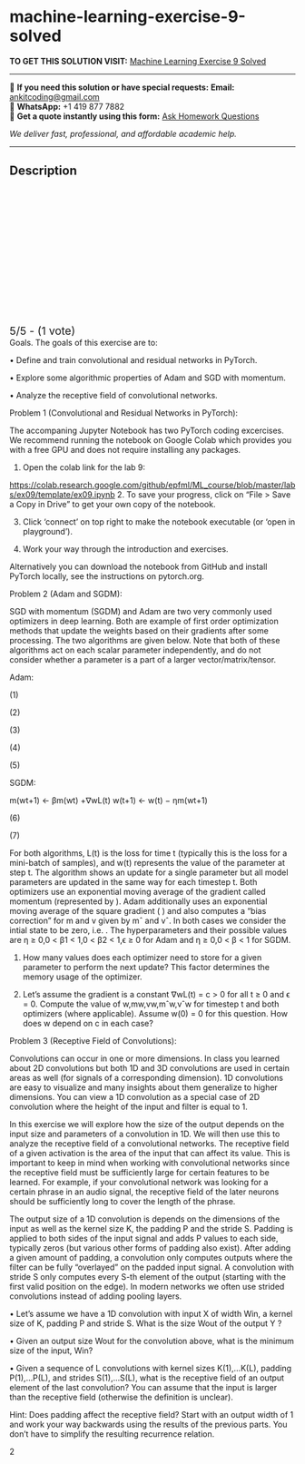 # machine-learning-exercise-9-solved
**TO GET THIS SOLUTION VISIT:** [Machine Learning Exercise 9 Solved](https://www.ankitcodinghub.com/product/machine-learning-labs-solved-6/)


---

📩 **If you need this solution or have special requests:** **Email:** ankitcoding@gmail.com  
📱 **WhatsApp:** +1 419 877 7882  
📄 **Get a quote instantly using this form:** [Ask Homework Questions](https://www.ankitcodinghub.com/services/ask-homework-questions/)

*We deliver fast, professional, and affordable academic help.*

---

<h2>Description</h2>



<div class="kk-star-ratings kksr-auto kksr-align-center kksr-valign-top" data-payload="{&quot;align&quot;:&quot;center&quot;,&quot;id&quot;:&quot;110203&quot;,&quot;slug&quot;:&quot;default&quot;,&quot;valign&quot;:&quot;top&quot;,&quot;ignore&quot;:&quot;&quot;,&quot;reference&quot;:&quot;auto&quot;,&quot;class&quot;:&quot;&quot;,&quot;count&quot;:&quot;1&quot;,&quot;legendonly&quot;:&quot;&quot;,&quot;readonly&quot;:&quot;&quot;,&quot;score&quot;:&quot;5&quot;,&quot;starsonly&quot;:&quot;&quot;,&quot;best&quot;:&quot;5&quot;,&quot;gap&quot;:&quot;4&quot;,&quot;greet&quot;:&quot;Rate this product&quot;,&quot;legend&quot;:&quot;5\/5 - (1 vote)&quot;,&quot;size&quot;:&quot;24&quot;,&quot;title&quot;:&quot;Machine Learning  Exercise 9 Solved&quot;,&quot;width&quot;:&quot;138&quot;,&quot;_legend&quot;:&quot;{score}\/{best} - ({count} {votes})&quot;,&quot;font_factor&quot;:&quot;1.25&quot;}">

<div class="kksr-stars">

<div class="kksr-stars-inactive">
            <div class="kksr-star" data-star="1" style="padding-right: 4px">


<div class="kksr-icon" style="width: 24px; height: 24px;"></div>
        </div>
            <div class="kksr-star" data-star="2" style="padding-right: 4px">


<div class="kksr-icon" style="width: 24px; height: 24px;"></div>
        </div>
            <div class="kksr-star" data-star="3" style="padding-right: 4px">


<div class="kksr-icon" style="width: 24px; height: 24px;"></div>
        </div>
            <div class="kksr-star" data-star="4" style="padding-right: 4px">


<div class="kksr-icon" style="width: 24px; height: 24px;"></div>
        </div>
            <div class="kksr-star" data-star="5" style="padding-right: 4px">


<div class="kksr-icon" style="width: 24px; height: 24px;"></div>
        </div>
    </div>

<div class="kksr-stars-active" style="width: 138px;">
            <div class="kksr-star" style="padding-right: 4px">


<div class="kksr-icon" style="width: 24px; height: 24px;"></div>
        </div>
            <div class="kksr-star" style="padding-right: 4px">


<div class="kksr-icon" style="width: 24px; height: 24px;"></div>
        </div>
            <div class="kksr-star" style="padding-right: 4px">


<div class="kksr-icon" style="width: 24px; height: 24px;"></div>
        </div>
            <div class="kksr-star" style="padding-right: 4px">


<div class="kksr-icon" style="width: 24px; height: 24px;"></div>
        </div>
            <div class="kksr-star" style="padding-right: 4px">


<div class="kksr-icon" style="width: 24px; height: 24px;"></div>
        </div>
    </div>
</div>


<div class="kksr-legend" style="font-size: 19.2px;">
            5/5 - (1 vote)    </div>
    </div>
Goals. The goals of this exercise are to:

• Define and train convolutional and residual networks in PyTorch.

• Explore some algorithmic properties of Adam and SGD with momentum.

• Analyze the receptive field of convolutional networks.

Problem 1 (Convolutional and Residual Networks in PyTorch):

The accompaning Jupyter Notebook has two PyTorch coding excercises. We recommend running the notebook on Google Colab which provides you with a free GPU and does not require installing any packages.

1. Open the colab link for the lab 9:

https://colab.research.google.com/github/epfml/ML_course/blob/master/labs/ex09/template/ex09.ipynb 2. To save your progress, click on “File &gt; Save a Copy in Drive” to get your own copy of the notebook.

3. Click ‘connect’ on top right to make the notebook executable (or ‘open in playground’).

4. Work your way through the introduction and exercises.

Alternatively you can download the notebook from GitHub and install PyTorch locally, see the instructions on pytorch.org.

Problem 2 (Adam and SGDM):

SGD with momentum (SGDM) and Adam are two very commonly used optimizers in deep learning. Both are example of first order optimization methods that update the weights based on their gradients after some processing. The two algorithms are given below. Note that both of these algorithms act on each scalar parameter independently, and do not consider whether a parameter is a part of a larger vector/matrix/tensor.

Adam:

(1)

(2)

(3)

(4)

(5)

SGDM:

m(wt+1) ← βm(wt) +∇wL(t) w(t+1) ← w(t) − ηm(wt+1)

(6)

(7)

For both algorithms, L(t) is the loss for time t (typically this is the loss for a mini-batch of samples), and w(t) represents the value of the parameter at step t. The algorithm shows an update for a single parameter but all model parameters are updated in the same way for each timestep t. Both optimizers use an exponential moving average of the gradient called momentum (represented by ). Adam additionally uses an exponential moving average of the square gradient ( ) and also computes a “bias correction” for m and v given by mˆ and vˆ. In both cases we consider the intial state to be zero, i.e. . The hyperparameters and their possible values are η ≥ 0,0 &lt; β1 &lt; 1,0 &lt; β2 &lt; 1,ϵ ≥ 0 for Adam and η ≥ 0,0 &lt; β &lt; 1 for SGDM.

1. How many values does each optimizer need to store for a given parameter to perform the next update? This factor determines the memory usage of the optimizer.

2. Let’s assume the gradient is a constant ∇wL(t) = c &gt; 0 for all t ≥ 0 and ϵ = 0. Compute the value of w,mw,vw,mˆw,vˆw for timestep t and both optimizers (where applicable). Assume w(0) = 0 for this question. How does w depend on c in each case?

Problem 3 (Receptive Field of Convolutions):

Convolutions can occur in one or more dimensions. In class you learned about 2D convolutions but both 1D and 3D convolutions are used in certain areas as well (for signals of a corresponding dimension). 1D convolutions are easy to visualize and many insights about them generalize to higher dimensions. You can view a 1D convolution as a special case of 2D convolution where the height of the input and filter is equal to 1.

In this exercise we will explore how the size of the output depends on the input size and parameters of a convolution in 1D. We will then use this to analyze the receptive field of a convolutional networks. The receptive field of a given activation is the area of the input that can affect its value. This is important to keep in mind when working with convolutional networks since the receptive field must be sufficiently large for certain features to be learned. For example, if your convolutional network was looking for a certain phrase in an audio signal, the receptive field of the later neurons should be sufficiently long to cover the length of the phrase.

The output size of a 1D convolution is depends on the dimensions of the input as well as the kernel size K, the padding P and the stride S. Padding is applied to both sides of the input signal and adds P values to each side, typically zeros (but various other forms of padding also exist). After adding a given amount of padding, a convolution only computes outputs where the filter can be fully “overlayed” on the padded input signal. A convolution with stride S only computes every S-th element of the output (starting with the first valid position on the edge). In modern networks we often use strided convolutions instead of adding pooling layers.

• Let’s assume we have a 1D convolution with input X of width Win, a kernel size of K, padding P and stride S. What is the size Wout of the output Y ?

• Given an output size Wout for the convolution above, what is the minimum size of the input, Win?

• Given a sequence of L convolutions with kernel sizes K(1),…K(L), padding P(1),…P(L), and strides S(1),…S(L), what is the receptive field of an output element of the last convolution? You can assume that the input is larger than the receptive field (otherwise the definition is unclear).

Hint: Does padding affect the receptive field? Start with an output width of 1 and work your way backwards using the results of the previous parts. You don’t have to simplify the resulting recurrence relation.

2
